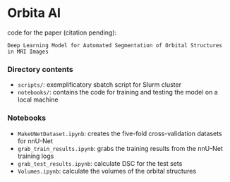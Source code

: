 # Orbita AI

code for the paper (citation pending):
```
Deep Learning Model for Automated Segmentation of Orbital Structures in MRI Images
```

### Directory contents
- `scripts/`: exemplificatory sbatch script for Slurm cluster
- `notebooks/`: contains the code for training and testing the model on a local machine

### Notebooks
- `MakeUNetDataset.ipynb`: creates the five-fold cross-validation datasets for nnU-Net
- `grab_train_results.ipynb`: grabs the training results from the nnU-Net training logs
- `grab_test_results.ipynb`: calculate DSC for the test sets
- `Volumes.ipynb`: calculate the volumes of the orbital structures

